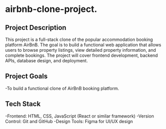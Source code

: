# airbnb-clone-project.
## Project Description
This project is a full-stack clone of the popular accommodation booking platform AirBnB. The goal is to build a functional web application that allows users to browse property listings, view detailed property information, and complete bookings. The project will cover frontend development, backend APIs, database design, and deployment.
## Project Goals
-To build a functional clone of AirBnB booking platform.

## Tech Stack
-Frontend: HTML, CSS, JavaScript (React or similar framework)
-Version Control: Git and GitHub
-Design Tools: Figma for UI/UX design
